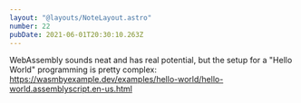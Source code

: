 ```yaml
---
layout: "@layouts/NoteLayout.astro"
number: 22
pubDate: 2021-06-01T20:30:10.263Z
---
```


WebAssembly sounds neat and has real potential, but the setup for a "Hello World" programming is pretty complex: https://wasmbyexample.dev/examples/hello-world/hello-world.assemblyscript.en-us.html